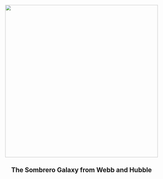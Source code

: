 
<p align="center"><img src="https://apod.nasa.gov/apod/image/2411/Sombrero_WebbHubble_960.jpg" width="500" height="500"></p>
<h2 align="center"> The Sombrero Galaxy from Webb and Hubble </h2>
